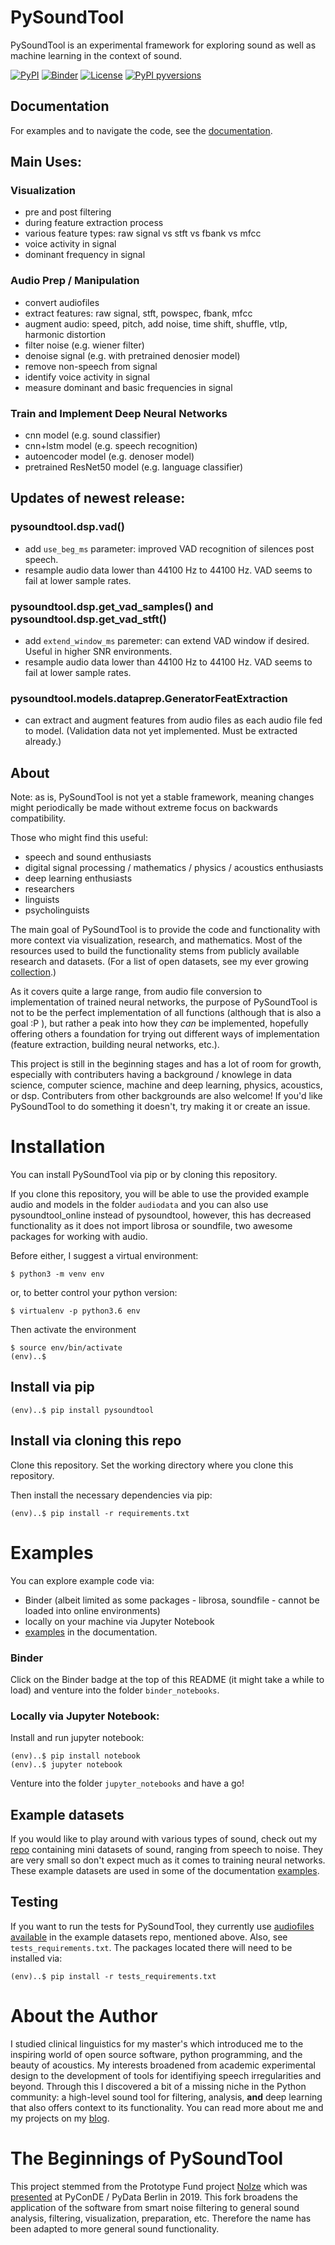 # PySoundTool

PySoundTool is an experimental framework for exploring sound as well as machine learning in the context of sound. 

[![PyPI](https://img.shields.io/badge/pypi-v0.1.0a1-red)](https://pypi.org/project/pysoundtool/)
[![Binder](https://mybinder.org/badge_logo.svg)](https://mybinder.org/v2/gh/a-n-rose/Python-Sound-Tool/master)
[![License](https://img.shields.io/badge/license-GNU%20AGPL-brightgreen)](https://github.com/a-n-rose/Python-Sound-Tool/blob/master/LICENSE.md)
[![PyPI pyversions](https://img.shields.io/badge/python-3.6-yellow)](https://www.python.org/downloads/release/python-360/)


## Documentation

For examples and to navigate the code, see the <a href="https://aislynrose.bitbucket.io/">documentation</a>. 

## Main Uses:

### Visualization
- pre and post filtering
- during feature extraction process 
- various feature types: raw signal vs stft vs fbank vs mfcc
- voice activity in signal
- dominant frequency in signal

### Audio Prep / Manipulation
- convert audiofiles 
- extract features: raw signal, stft, powspec, fbank, mfcc
- augment audio: speed, pitch, add noise, time shift, shuffle, vtlp, harmonic distortion
- filter noise (e.g. wiener filter)
- denoise signal (e.g. with pretrained denosier model)
- remove non-speech from signal
- identify voice activity in signal
- measure dominant and basic frequencies in signal

### Train and Implement Deep Neural Networks
- cnn model (e.g. sound classifier)
- cnn+lstm model (e.g. speech recognition)
- autoencoder model (e.g. denoser model)
- pretrained ResNet50 model (e.g. language classifier)

## Updates of newest release:

### pysoundtool.dsp.vad()
- add `use_beg_ms` parameter: improved VAD recognition of silences post speech.
- resample audio data lower than 44100 Hz to 44100 Hz. VAD seems to fail at lower sample rates.

### pysoundtool.dsp.get_vad_samples() and pysoundtool.dsp.get_vad_stft()
- add `extend_window_ms` paremeter: can extend VAD window if desired. Useful in higher SNR environments.
- resample audio data lower than 44100 Hz to 44100 Hz. VAD seems to fail at lower sample rates.

### pysoundtool.models.dataprep.GeneratorFeatExtraction 
- can extract and augment features from audio files as each audio file fed to model. (Validation data not yet implemented. Must be extracted already.)

## About

Note: as is, PySoundTool is not yet a stable framework, meaning changes might periodically be made without extreme focus on backwards compatibility. 

Those who might find this useful: 

* speech and sound enthusiasts
* digital signal processing / mathematics / physics / acoustics enthusiasts
* deep learning enthusiasts
* researchers
* linguists
* psycholinguists

The main goal of PySoundTool is to provide the code and functionality with more context via visualization, research, and mathematics. Most of the resources used to build the functionality stems from publicly available research and datasets. (For a list of open datasets, see my ever growing <a href='https://a-n-rose.github.io/2019/01/06/resources-publicly-available-speech-databases.html'>collection</a>.)

As it covers quite a large range, from audio file conversion to implementation of trained neural networks, the purpose of PySoundTool is not to be the perfect implementation of all functions (although that is also a goal :P ), but rather a peak into how they *can* be implemented, hopefully offering others a foundation for trying out different ways of implementation (feature extraction, building neural networks, etc.).

This project is still in the beginning stages and has a lot of room for growth, especially with contributers having a background / knowlege in data science, computer science, machine and deep learning, physics, acoustics, or dsp. Contributers from other backgrounds are also welcome! If you'd like PySoundTool to do something it doesn't, try making it or create an issue.

# Installation

You can install PySoundTool via pip or by cloning this repository. 

If you clone this repository, you will be able to use the provided example audio and models in the folder `audiodata` and you can also use pysoundtool_online instead of pysoundtool, however, this has decreased functionality as it does not import librosa or soundfile, two awesome packages for working with audio.

Before either, I suggest a virtual environment:

```
$ python3 -m venv env
```
or, to better control your python version:
```
$ virtualenv -p python3.6 env
```
Then activate the environment
```
$ source env/bin/activate
(env)..$
```

## Install via pip

```
(env)..$ pip install pysoundtool
```

## Install via cloning this repo

Clone this repository. Set the working directory where you clone this repository.

Then install the necessary dependencies via pip:
```
(env)..$ pip install -r requirements.txt
```

# Examples 

You can explore example code via:

* Binder (albeit limited as some packages - librosa, soundfile - cannot be loaded into online environments)
* locally on your machine via Jupyter Notebook
* <a href="https://aislynrose.bitbucket.io/example_cases.html">examples</a> in the documentation. 

### Binder

Click on the Binder badge at the top of this README (it might take a while to load) and venture into the folder `binder_notebooks`.

### Locally via Jupyter Notebook:

Install and run jupyter notebook:

```
(env)..$ pip install notebook
(env)..$ jupyter notebook
```

Venture into the folder `jupyter_notebooks` and have a go!

## Example datasets

If you would like to play around with various types of sound, check out my <a href='https://github.com/a-n-rose/mini-audio-datasets'>repo</a> containing mini datasets of sound, ranging from speech to noise. They are very small so don't expect much as it comes to training neural networks. These example datasets are used in some of the documentation <a href="https://aislynrose.bitbucket.io/example_cases.html">examples</a>.

## Testing

If you want to run the tests for PySoundTool, they currently use <a href="https://github.com/a-n-rose/mini-audio-datasets/tree/master/test_audio">audiofiles available</a> in the example datasets repo, mentioned above. Also, see `tests_requirements.txt`. The packages located there will need to be installed via:

```
(env)..$ pip install -r tests_requirements.txt
```

# About the Author

I studied clinical linguistics for my master's which introduced me to the inspiring world of open source software, python programming, and the beauty of acoustics. My interests broadened from academic experimental design to the development of tools for identifiying speech irregularities and beyond. Through this I discovered a bit of a missing niche in the Python community: a high-level sound tool for filtering, analysis, **and** deep learning that also offers context to its functionality. You can read more about me and my projects on my <a href="https://a-n-rose.github.io/">blog</a>.

# The Beginnings of PySoundTool

This project stemmed from the Prototype Fund project <a href="https://github.com/pgys/NoIze">NoIze</a> which was <a href="https://www.youtube.com/watch?v=BJ0f2x49Imc&feature=youtu.be">presented</a> at PyConDE / PyData Berlin in 2019. This fork broadens the application of the software from smart noise filtering to general sound analysis, filtering, visualization, preparation, etc. Therefore the name has been adapted to more general sound functionality.
